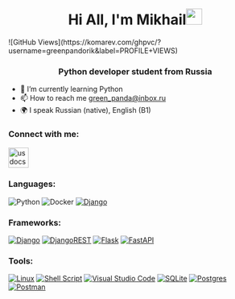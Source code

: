 <h1 align="center">Hi All, I'm Mikhail<img src="https://github.com/blackcater/blackcater/raw/main/images/Hi.gif" height="32"/></h1>
![GitHub Views](https://komarev.com/ghpvc/?username=greenpandorik&label=PROFILE+VIEWS)
<h3 align="center">Python developer student from Russia</h3>

- 🌱 I’m currently learning Python
- 📫 How to reach me green_panda@inbox.ru
- 🌍 I speak Russian (native), English (B1)


### Connect with me:
<p align="left">
<a href="https://t.me/greenpandorik" target="blank"><img align="center" src="https://www.svgrepo.com/show/349527/telegram.svg" alt="usdocs" height="40" width="40" /></a>
</p>


### Languages:
![Python](https://img.shields.io/badge/python-3670A0?style=for-the-badge&logo=python&logoColor=ffdd54)
![Docker](https://img.shields.io/badge/docker-%230db7ed.svg?style=for-the-badge&logo=docker&logoColor=white)
[![Django](https://img.shields.io/badge/django-%23092E20.svg?style=for-the-badge&logo=django&logoColor=white)](https://www.djangoproject.com/)


### Frameworks:
[![Django](https://img.shields.io/badge/django-%23092E20.svg?style=for-the-badge&logo=django&logoColor=white)](https://www.djangoproject.com/)
[![DjangoREST](https://img.shields.io/badge/DJANGO-REST-ff1709?style=for-the-badge&logo=django&logoColor=white&color=ff1709&labelColor=gray)](https://www.django-rest-framework.org/)
[![Flask](https://img.shields.io/badge/flask-%23000.svg?style=for-the-badge&logo=flask&logoColor=white)](https://flask.palletsprojects.com/en/latest/)
[![FastAPI](https://img.shields.io/badge/FastAPI-005571?style=for-the-badge&logo=fastapi)](https://fastapi.tiangolo.com/)


### Tools: 
[![Linux](https://img.shields.io/badge/Linux-FCC624?style=for-the-badge&logo=linux&logoColor=black)](https://www.linux.org/)
[![Shell Script](https://img.shields.io/badge/shell_script-%23121011.svg?style=for-the-badge&logo=gnu-bash&logoColor=white)](http://www.gnu.org/software/bash/)
[![Visual Studio Code](https://img.shields.io/badge/Visual%20Studio%20Code-0078d7.svg?style=for-the-badge&logo=visual-studio-code&logoColor=white)](https://code.visualstudio.com/)
[![SQLite](https://img.shields.io/badge/sqlite-%2307405e.svg?style=for-the-badge&logo=sqlite&logoColor=white)](https://www.sqlite.org/)
[![Postgres](https://img.shields.io/badge/postgres-%23316192.svg?style=for-the-badge&logo=postgresql&logoColor=white)](https://www.postgresql.org/)
[![Postman](https://img.shields.io/badge/Postman-FF6C37?style=for-the-badge&logo=postman&logoColor=white)](https://www.postman.com/)
